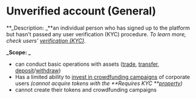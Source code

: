 

# Unverified account (General)

**_Description: _**an individual person who has signed up to the platform but hasn't passed any user verification (KYC) procedure. _To learn more, check users' [verification (KYC)](../verification-kyc/overview.md)._

**_Scope: _**



*   can conduct basic operations with assets ([trade](../Trade/overview.md), [transfer](../Wallet/Transfer-tokens-between-the-accounts.md), [deposit](../Wallet/Deposit.md)/[withdraw](../Wallet/Withdraw.md))
*   Has a limited ability to [invest in crowdfunding campaigns](../invest/invest-in-crowdfunding-campaigns.md) of corporate users _(cannot acquire tokens with the **Requires KYC **[property](../User-issued-tokens/properties-of-user-issued-tokens.md))_
*   cannot create their tokens and crowdfunding campaigns
